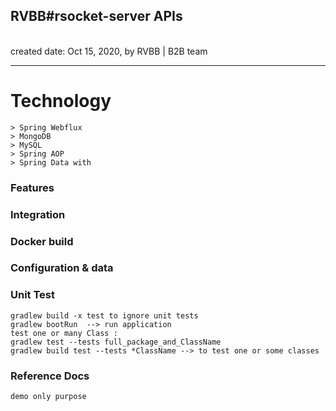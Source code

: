 <h2>RVBB#rsocket-server APIs</h2>
<br>created date: Oct 15, 2020, by RVBB | B2B team

********************************************************************************************************* 
# Technology
	> Spring Webflux
	> MongoDB
	> MySQL
	> Spring AOP
	> Spring Data with 

### Features


### Integration

### Docker build

### Configuration & data

### Unit Test
	gradlew build -x test to ignore unit tests
	gradlew bootRun  --> run application
	test one or many Class :   
	gradlew test --tests full_package_and_ClassName
	gradlew build test --tests *ClassName --> to test one or some classes  

### Reference Docs
    demo only purpose
